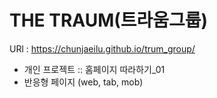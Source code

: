 # THE TRAUM(트라움그룹)

URl : https://chunjaeilu.github.io/trum_group/

- 개인 프로젝트 :: 홈페이지 따라하기_01
- 반응형 페이지 (web, tab, mob)
